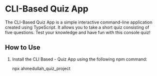 # CLI-Based Quiz App

The CLI-Based Quiz App is a simple interactive command-line application created using TypeScript. It allows you to take a short quiz consisting of five questions. Test your knowledge and have fun with this console quiz!

## How to Use

1. Install the CLI Based - Quiz App using the following npm command:

   npx ahmedullah_quiz_project